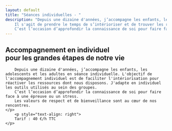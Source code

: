 ```yaml
---
layout: default
title: "Séances individuelles - "
description: "Depuis une dizaine d'années, j’accompagne les enfants, les adolescents et les adultes en séances individuelles.
	Il s'agit de prendre le temps de s’intérioriser et de trouver les ressources dont nous disposons pour les réactiver.
	C’est l’occasion d’approfondir la connaissance de soi pour faire face à une épreuve ou un stress."
---
```


<div class="infobox school-modules">
	<h2>
		Accompagnement en individuel<br/>pour les grandes étapes de notre vie
	</h2>
	<p>
		

		Depuis une dizaine d'années, j’accompagne les enfants, les adolescents et les adultes en séance individuelle. L'objectif de l'accompagnement individuel est de faciliter l'intériorisation pour réactiver les ressources dont nous disposons. J'adapte en individuel les outils utilisés au sein des groupes.
		C’est l’occasion d’approfondir la connaissance de soi pour faire face à une épreuve ou un stress.
		Les valeurs de respect et de bienveillance sont au cœur de nos rencontres.
	</p>
		<p style="text-align: right">
		Tarif : 40 €/h TTC
	</p>

</div>


